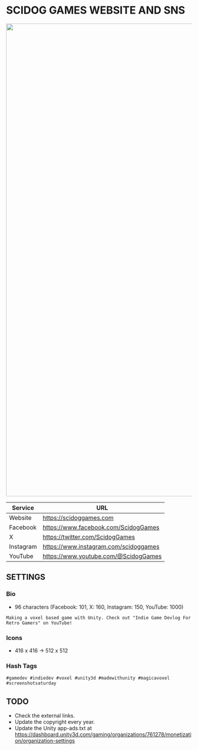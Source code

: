 # SCIDOG GAMES WEBSITE AND SNS
<img src="https://scidoggames.com/images/blog/our-website-is-opened/1.webp" width="1280">

| Service | URL |
| --- | --- |
| Website | https://scidoggames.com |
| Facebook | https://www.facebook.com/ScidogGames |
| X | https://twitter.com/ScidogGames |
| Instagram | https://www.instagram.com/scidoggames |
| YouTube | https://www.youtube.com/@ScidogGames |


## SETTINGS
### Bio
- 96 characters (Facebook: 101, X: 160, Instagram: 150, YouTube: 1000)
```
Making a voxel based game with Unity. Check out "Indie Game Devlog For Retro Gamers" on YouTube!
```
### Icons
- 416 x 416 -> 512 x 512
### Hash Tags
```
#gamedev #indiedev #voxel #unity3d #madewithunity #magicavoxel #screenshotsaturday
```

## TODO
- Check the external links.
- Update the copyright every year.
- Update the Unity app-ads.txt at https://dashboard.unity3d.com/gaming/organizations/761278/monetization/organization-settings
